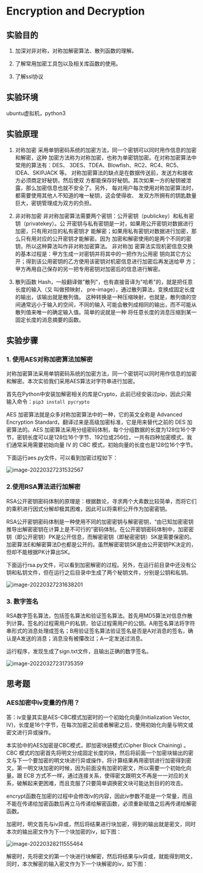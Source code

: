 # Encryption and Decryption

## 实验目的

1. 加深对非对称，对称加解密算法、散列函数的理解。

2. 了解常用加密工具包以及相关库函数的使用。

3. 了解ssl协议

## 实验环境

ubuntu虚拟机，python3

## 实验原理

1. 对称加密 采用单钥密码系统的加密方法，同一个密钥可以同时用作信息的加密和解密，这种 加密方法称为对称加密，也称为单密钥加密。在对称加密算法中常用的算法有：DES、 3DES、TDEA、Blowfish、RC2、RC4、RC5、IDEA、SKIPJACK 等。 对称加密算法的缺点是在数据传送前，发送方和接收方必须商定好秘钥，然后使双 方都能保存好秘钥。其次如果一方的秘钥被泄露，那么加密信息也就不安全了。另外， 每对用户每次使用对称加密算法时，都需要使用其他人不知道的唯一秘钥，这会使得收、 发双方所拥有的钥匙数量巨大，密钥管理成为双方的负担。 

2. 非对称加密 非对称加密算法需要两个密钥：公开密钥（publickey）和私有密钥（privatekey）。公 开密钥与私有密钥是一对，如果用公开密钥对数据进行加密，只有用对应的私有密钥才 能解密；如果用私有密钥对数据进行加密，那么只有用对应的公开密钥才能解密。因为 加密和解密使用的是两个不同的密钥，所以这种算法叫作非对称加密算法。 非对称加 密算法实现机密信息交换的基本过程是：甲方生成一对密钥并将其中的一把作为公用密 钥向其它方公开；得到该公用密钥的乙方使用该密钥对机密信息进行加密后再发送给甲 方；甲方再用自己保存的另一把专用密钥对加密后的信息进行解密。

3. 散列函数 Hash，一般翻译做"散列"，也有直接音译为"哈希"的，就是把任意长度的输入（又 叫做预映射， pre-image），通过散列算法，变换成固定长度的输出，该输出就是散列值。 这种转换是一种压缩映射，也就是，散列值的空间通常远小于输入的空间，不同的输入 可能会散列成相同的输出，而不可能从散列值来唯一的确定输入值。简单的说就是一种 将任意长度的消息压缩到某一固定长度的消息摘要的函数。

## 实验步骤

### **1.** **使用AES对称加密算法加解密**

对称加密算法采用单钥密码系统的加密方法，同一个密钥可以同时用作信息的加密和解密。本次实验我们采用AES算法对字符串进行加密。

首先在Python中安装加解密相关的库是Crypto，此前已经安装过pip，因此只需输入命令：`pip3 install pycrypto`

AES 加密算法就是众多对称加密算法中的一种，它的英文全称是 Advanced Encryption Standard，翻译过来是高级加密标准，它是用来替代之前的 DES 加密算法的。AES 加密算法采用分组密码体制，每个分组数据的长度为128位16个字节，密钥长度可以是128位16个字节、192位或256位，一共有四种加密模式，我们通常采用需要初始向量 IV 的 CBC 模式，初始向量的长度也是128位16个字节。

下面运行aes.py文件，可以看到加密过程如下：

![image-20220327231532567](https://gitee.com/bright_xu/blog-image/raw/master/202203272315628.png)

### 2.**使用RSA算法进行加解密**

RSA公开密钥密码体制的原理是：根据数论，寻求两个大素数比较简单，而将它们的乘积进行因式分解却极其困难，因此可以将乘积公开作为加密密钥。

RSA公开密钥密码体制是一种使用不同的加密密钥与解密密钥，“由已知加密密钥推导出解密密钥在计算上是不可行的”密码体制。在公开密钥密码体制中，加密密钥（即公开密钥）PK是公开信息，而解密密钥（即秘密密钥）SK是需要保密的。加密算法E和解密算法D也都是公开的。虽然解密密钥SK是由公开密钥PK决定的，但却不能根据PK计算出SK。

下面运行rsa.py文件，可以看到加密解密的过程。另外，在运行前目录中还没有公钥和私钥文件，但在运行之后目录中生成了两个秘钥文件，分别是公钥和私钥。

![image-20220327231638201](https://gitee.com/bright_xu/blog-image/raw/master/202203272316260.png)

### 3. 数字签名

RSA数字签名算法，包括签名算法和验证签名算法。首先用MD5算法对信息作散列计算。签名的过程需用户的私钥，验证过程需用户的公钥。A用签名算法将字符串形式的消息处理成签名；B用验证签名算法验证签名是否是A对消息的签名，确认是A发送的消息；消息没有被攥改过；A一定发送过消息。

运行程序，发现生成了sign.txt文件，且输出正确的数字签名。

![image-20220327231735359](https://gitee.com/bright_xu/blog-image/raw/master/202203272317406.png)

## 思考题

### **AES加密中iv变量的作用？**

答：iv变量其实是AES-CBC模式加密时的一个初始化向量(Initialization Vector, IV)，长度是16个字节，在每次加密之前或者解密之后，使用初始化向量与明文或密文进行异或操作。

本实验中的AES加密是CBC模式，即加密块链模式(Cipher Block Chaining) 。CBC 模式的加密首先将明文分成固定长度的块，然后将前面一个加密块输出的密文与下一个要加密的明文块进行异或操作，将计算结果再用密钥进行加密得到密文。第一明文块加密的时候，因为前面没有加密的密文，所以需要一个初始化向量。跟 ECB 方式不一样，通过连接关系，使得密文跟明文不再是一一对应的关系，破解起来更困难，而且克服了只要简单调换密文块可能达到目的的攻击。

encrypt函数在加密的过程中会修改iv的内容，因此iv参数不能是一个常量，而且不能在传递给加密函数后再立马传递给解密函数，必须重新赋值之后再传递给解密函数。

加密时，明文首先与iv异或，然后将结果进行块加密，得到的输出就是密文，同时本次的输出密文作为下一个块加密的iv，如下图：

![image-20220328211555464](https://gitee.com/bright_xu/blog-image/raw/master/202203282116562.png)

解密时，先将密文的第一个块进行块解密，然后将结果与iv异或，就能得到明文，同时，本次解密的输入密文作为下一个块解密的iv，如下图：

